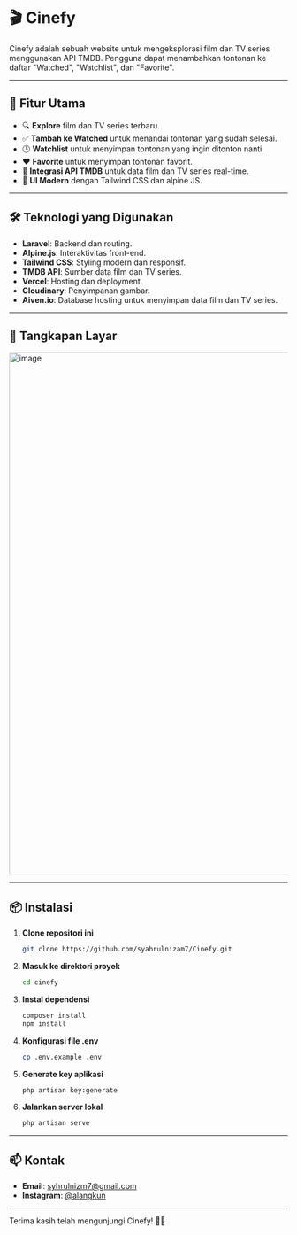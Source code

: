 # 🎬 Cinefy

Cinefy adalah sebuah website untuk mengeksplorasi film dan TV series menggunakan API TMDB. Pengguna dapat menambahkan tontonan ke daftar "Watched", "Watchlist", dan "Favorite".

---

## 🚀 Fitur Utama
- 🔍 **Explore** film dan TV series terbaru.
- ✅ **Tambah ke Watched** untuk menandai tontonan yang sudah selesai.
- 🕒 **Watchlist** untuk menyimpan tontonan yang ingin ditonton nanti.
- ❤️ **Favorite** untuk menyimpan tontonan favorit.
- 🔗 **Integrasi API TMDB** untuk data film dan TV series real-time.
- 🎨 **UI Modern** dengan Tailwind CSS dan alpine JS.

---

## 🛠️ Teknologi yang Digunakan
- **Laravel**: Backend dan routing.
- **Alpine.js**: Interaktivitas front-end.
- **Tailwind CSS**: Styling modern dan responsif.
- **TMDB API**: Sumber data film dan TV series.
- **Vercel**: Hosting dan deployment.
- **Cloudinary**: Penyimpanan gambar.
- **Aiven.io**: Database hosting untuk menyimpan data film dan TV series.

---

## 📸 Tangkapan Layar
<img width="943" alt="image" src="https://github.com/user-attachments/assets/c4c69459-50cc-4696-9d2f-c3101bbcfbfa" />

---

## 📦 Instalasi

1. **Clone repositori ini**
   ```bash
   git clone https://github.com/syahrulnizam7/Cinefy.git
   ```

2. **Masuk ke direktori proyek**
   ```bash
   cd cinefy
   ```

3. **Instal dependensi**
   ```bash
   composer install
   npm install
   ```

4. **Konfigurasi file .env**
   ```bash
   cp .env.example .env
   ```

5. **Generate key aplikasi**
   ```bash
   php artisan key:generate
   ```

6. **Jalankan server lokal**
   ```bash
   php artisan serve
   ```


---

## 📫 Kontak
- **Email**: syhrulnizm7@gmail.com
- **Instagram**: [@alangkun](https://instagram.com/alangkun)

---

Terima kasih telah mengunjungi Cinefy! 🚀✨

